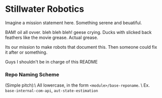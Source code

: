 # Stillwater Robotics

Imagine a mission statement here. Something serene and beuatiful.

BAM! oil all ovver. bleh bleh bleh! geese crying. Ducks with slicked back feathers like the movie grease. Actual grease.

Its our mission to make robots that document this. Then someone could fix it after or something.

Guys I shouldn't be in charge of this README


### Repo Naming Scheme
(Simple pitch):\\
All lowercase, in the form `<module>/base-reponame`. \\
Ex. `base-internal-com-api`, `aut-state-estimation`